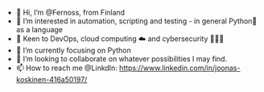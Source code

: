 - 👋 Hi, I’m @Fernoss, from Finland
- 👀 I’m interested in automation, scripting and testing - in general Python🐍 as a language
- 🚀 Keen to DevOps, cloud computing ☁️ and cybersecurity 👨🏻‍💻
- 🌱 I’m currently focusing on Python
- 💞️ I’m looking to collaborate on whatever possibilities I may find. 
- 📫 How to reach me @LinkdIn: https://www.linkedin.com/in/joonas-koskinen-416a50197/
  

<!---
Fernoss/Fernoss is a ✨ special ✨ repository because its `README.md` (this file) appears on your GitHub profile.
You can click the Preview link to take a look at your changes.
--->
